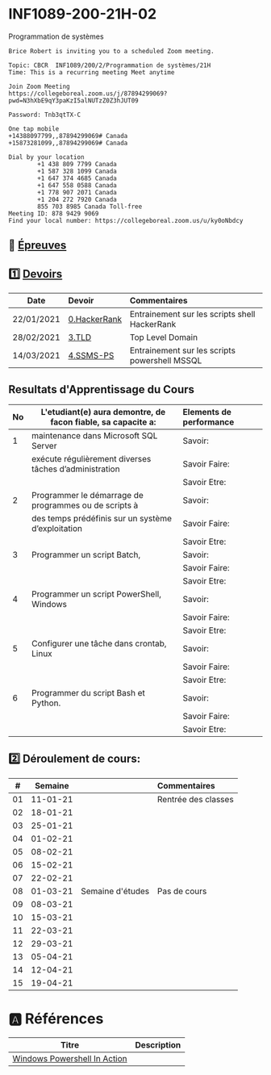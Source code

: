 # INF1089-200-21H-02
Programmation de systèmes

```
Brice Robert is inviting you to a scheduled Zoom meeting.

Topic: CBCR  INF1089/200/2/Programmation de systèmes/21H
Time: This is a recurring meeting Meet anytime

Join Zoom Meeting
https://collegeboreal.zoom.us/j/87894299069?pwd=N3hXbE9qY3paKzI5alNUTzZ0Z3hJUT09

Password: Tnb3qtTX-C

One tap mobile
+14388097799,,87894299069# Canada
+15873281099,,87894299069# Canada

Dial by your location
        +1 438 809 7799 Canada
        +1 587 328 1099 Canada
        +1 647 374 4685 Canada
        +1 647 558 0588 Canada
        +1 778 907 2071 Canada
        +1 204 272 7920 Canada
        855 703 8985 Canada Toll-free
Meeting ID: 878 9429 9069
Find your local number: https://collegeboreal.zoom.us/u/ky0oNbdcy
```

## :date: [Épreuves](.epreuves)

## :one: [Devoirs](Devoirs)

| Date       | Devoir                  |     Commentaires                                                                   |
|:----------:|:------------------------|:-----------------------------------------------------------------------------------|
| 22/01/2021 | [0.HackerRank](0.HackerRank) | Entrainement sur les scripts shell HackerRank |
| 28/02/2021 | [3.TLD](3.TLD) | Top Level Domain |
| 14/03/2021 | [4.SSMS-PS](4.SSMS-PS)       | Entrainement sur les scripts powershell MSSQL |

## Resultats d'Apprentissage du Cours

|No|L'etudiant(e) aura demontre, de facon fiable, sa capacite a:      |          Elements de performance                               | 
|--|------------------------------------------------------------------|:---------------------------------------------------------------| 
| 1| maintenance dans Microsoft SQL Server                            | Savoir:                                                        | 
|  | exécute régulièrement diverses tâches d’administration           | Savoir Faire:                                                  | 
|  |                                                                  | Savoir Etre:                                                   | 
| 2| Programmer le démarrage de programmes ou de scripts à            | Savoir:                                                        | 
|  | des temps prédéfinis sur un système d’exploitation               | Savoir Faire:                                                  | 
|  |                                                                  | Savoir Etre:                                                   | 
| 3| Programmer un script Batch,                                      | Savoir:                                                        | 
|  |                                                                  | Savoir Faire:                                                  | 
|  |                                                                  | Savoir Etre:                                                   | 
| 4| Programmer un script PowerShell, Windows                         | Savoir:                                                        | 
|  |                                                                  | Savoir Faire:                                                  | 
|  |                                                                  | Savoir Etre:                                                   | 
| 5| Configurer une tâche dans crontab, Linux                         | Savoir:                                                        | 
|  |                                                                  | Savoir Faire:                                                  | 
|  |                                                                  | Savoir Etre:                                                   | 
| 6| Programmer du script Bash et Python.                             | Savoir:                                                        | 
|  |                                                                  | Savoir Faire:                                                  | 
|  |                                                                  | Savoir Etre:                                                   | 



## :two: Déroulement de cours:

|# | Semaine|                                          |     Commentaires                                                   |
|--|:------:|:-----------------------------------------|:-------------------------------------------------------------------|
|01|11-01-21|                                          | Rentrée des classes                                                |
|02|18-01-21|                                          |                                                                    |
|03|25-01-21|                                          |                                                                    |
|04|01-02-21|                                          |                                                                    |
|05|08-02-21|                                          |                                                                    |
|06|15-02-21|                                          |                                                                    |
|07|22-02-21|                                          |                                                                    |
|08|01-03-21| Semaine d'études                         | Pas de cours                                                       |
|09|08-03-21|                                          |                                                                    |
|10|15-03-21|                                          |                                                                    |
|11|22-03-21|                                          |                                                                    |
|12|29-03-21|                                          |                                                                    |
|13|05-04-21|                                          |                                                                    |
|14|12-04-21|                                          |                                                                    |
|15|19-04-21|                                          |                                                                    |

# :a: Références


| Titre | Description |
|----------------------------------------------------------------------------------------------------------|-------------|
| [Windows Powershell In Action](https://www.manning.com/books/windows-powershell-in-action-third-edition) | |

